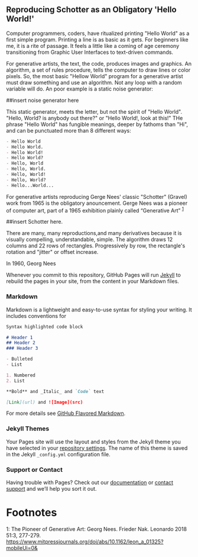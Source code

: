 ## Reproducing Schotter as an Obligatory 'Hello World!'

Computer programmers, coders, have ritualized printing "Hello World" as a first simple program. Printing a line is as basic as it gets. For beginners like me, it is a rite of passage. It feels a little like a coming of age ceremony transitioning from Graphic User Interfaces to text-driven commands. 



For generative artists, the text, the code, produces images and graphics. An algorithm, a set of rules procedure, tells the computer to draw lines or color pixels. So, the most basic "Hellow World" program for a generative artist must draw something and use an algorithm. Not any loop with a random variable will do. An poor example is a static noise generator:



##insert noise generator here


This static generator, meets the letter, but not the spirit of "Hello World". "Hello, World? is anybody out there?" or "Hello World!, look at this!" THe phrase "Hello World" has fungible meanings, deeper by fathoms than "Hi", and can be punctuated more than 8 different ways:
```markdown
- Hello World
- Hello World.
- Hello World!
- Hello World?
- Hello, World
- Hello, World.
- Hello, World!
- Hello, World?
- Hello...World...
```

For generative artists reproducing Gerge Nees' classic "Schotter" (Gravel) work from 1965 is the obligatory anouncement. Gerge Nees was a pioneer of computer art, part of a 1965 exhibition plainly called “Generative Art” <sup>[1](#myfootnote1)</sup>


##insert Schotter here.


There are many, many reproductions,and many derivatives because it is visually compelling, understandable, simple. The algorithm draws 12 columns and 22 rows of rectangles. Progressively by row, the rectangle's rotation and "jitter" or offset increase. 



In 1960, Georg Nees 

Whenever you commit to this repository, GitHub Pages will run [Jekyll](https://jekyllrb.com/) to rebuild the pages in your site, from the content in your Markdown files.

### Markdown

Markdown is a lightweight and easy-to-use syntax for styling your writing. It includes conventions for

```markdown
Syntax highlighted code block

# Header 1
## Header 2
### Header 3

- Bulleted
- List

1. Numbered
2. List

**Bold** and _Italic_ and `Code` text

[Link](url) and ![Image](src)
```

For more details see [GitHub Flavored Markdown](https://guides.github.com/features/mastering-markdown/).

### Jekyll Themes

Your Pages site will use the layout and styles from the Jekyll theme you have selected in your [repository settings](https://github.com/frameRateZero/Schotter/settings). The name of this theme is saved in the Jekyll `_config.yml` configuration file.

### Support or Contact

Having trouble with Pages? Check out our [documentation](https://help.github.com/categories/github-pages-basics/) or [contact support](https://github.com/contact) and we’ll help you sort it out.

# Footnotes
<a name="myfootnote1">1</a>: The Pioneer of Generative Art: Georg Nees. Frieder Nak. Leonardo 2018 51:3, 277-279.
https://www.mitpressjournals.org/doi/abs/10.1162/leon_a_01325?mobileUi=0&

